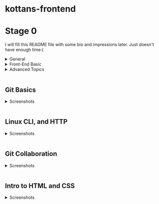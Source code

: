 # kottans-frontend
# Stage 0 

I will fill this README file with some bio and impressions later. Just doesn't have enough time:( 

<details>
<summary>General</summary> 
 
- [X] [Git Basics](https://github.com/kottans/frontend/blob/2022_UA/tasks/git-intro.md)  
- [X] [Linux CLI and Networking](https://github.com/kottans/frontend/blob/2022_UA/tasks/linux-cli-http.md)  
- [X] [VCS (hello gitty), GitHub and Collaboration](https://github.com/kottans/frontend/blob/2022_UA/tasks/git-collaboration.md)  
 
</details>   
<details>
<summary>Front-End Basic</summary> 
 
- [X] [Intro to HTML & CSS](https://github.com/kottans/frontend/blob/2022_UA/tasks/html-css-intro.md)  
- [X] [Responsive Web Design](https://github.com/kottans/frontend/blob/2022_UA/tasks/html-css-responsive.md)  
- [ ] [HTML & CSS Practice](https://github.com/kottans/frontend/blob/2022_UA/tasks/html-css-popup.md)  
- [ ] [JavaScript Basics](https://github.com/kottans/frontend/blob/2022_UA/tasks/js-basics.md)  
- [ ] [Document Object Model](https://github.com/kottans/frontend/blob/2022_UA/tasks/js-dom.md) 
 
</details>   
<details>
<summary>Advanced Topics</summary> 
 
- [ ] [Building a Tiny JS World](https://github.com/kottans/frontend/blob/2022_UA/tasks/js-pre-oop.md)  
- [ ] [Object oriented JS](https://github.com/kottans/frontend/blob/2022_UA/tasks/js-oop.md)  
- [ ] [OOP exercise](https://github.com/kottans/frontend/blob/2022_UA/tasks/js-post-oop.md)  
- [ ] [Offline Web Applications](https://github.com/kottans/frontend/blob/2022_UA/tasks/app-design-offline.md)  
- [ ] [Memory pair game](https://github.com/kottans/frontend/blob/2022_UA/tasks/memory-pair-game.md)  
- [ ] [Website Performance Optimization](https://github.com/kottans/frontend/blob/2022_UA/tasks/app-design-performance.md)  
- [ ] [Friends App](https://github.com/kottans/frontend/blob/2022_UA/tasks/friends-app.md)  
 
</details>
<br>  

## Git Basics  
 
<details>
<summary>Screenshots</summary>
 
![Learn Git Basics](/coursera/сoursera-2.jpg) 
<br>  
![Learn Git Branching course Basics](/images/git-basics.jpg)
<br> 
![Learn Git Branching course Basics](/images/git-remote-repo.jpg)
 <br> 

</details>  
<br>

## Linux CLI, and HTTP  

<details>
<summary>Screenshots</summary>

![Linux Survival Quiz 1](./task_linux_cli/linux-1-quiz.jpg)  
<br>

![Linux Survival Quiz 2](./task_linux_cli/linux-2-quiz.jpg)  
<br>  

![Linux Survival Quiz 3](./task_linux_cli/linux-3-quiz.jpg)  
<br>  

![Linux Survival Quiz 4](./task_linux_cli/linux-4-quiz.jpg)  
<br>   
</details>  
<br>   

## Git Collaboration

<details>
<summary>Screenshots</summary>

![Git Collaboration 1](./task_git_collaboration/learngitbranching-1.png)  
<br>

![Git Collaboration 2](./task_git_collaboration/learngitbranching-2.png)  
<br>

![Git Collaboration 3](./task_git_collaboration/coursera-week-3.bmp)  
<br>

![Git Collaboration 4](./task_git_collaboration/coursera-week-4.bmp)  
<br>  
</details>  
<br>

## Intro to HTML and CSS

<details>
<summary>Screenshots</summary>

![Intro to HTML & CSS](/task_html_css_intro/coursera-1.png) 
<br>  
![ntro to HTML & CSS](/task_html_css_intro/coursera-2.png)
<br> 
![Learn HTML and CSS](/task_html_css_intro/codecademy.png)
 <br> 
 
 ## Responsive Web Design
 
 <details>
<summary>Screenshots</summary>

![Responsive Web Design](/task_responsive_web_design/frog.jpg) 
<br>  
![Responsive Web Design](/task_responsive_web_design/garden.jpg)
<br> 
